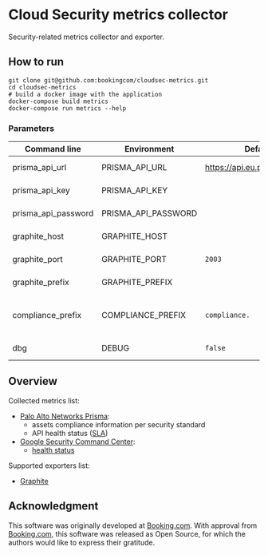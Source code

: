 # Cloud Security metrics collector

Security-related metrics collector and exporter.

## How to run

```console
git clone git@github.com:bookingcom/cloudsec-metrics.git
cd cloudsec-metrics
# build a docker image with the application
docker-compose build metrics
docker-compose run metrics --help
```

### Parameters

| Command line            | Environment             | Default                  | Description                           |
| ----------------------- | ----------------------- | ------------------------ | ------------------------------------- |
| prisma_api_url          | PRISMA_API_URL          | https://api.eu.prismacloud.io | Prisma API key                   |
| prisma_api_key          | PRISMA_API_KEY          |                          | Prisma API key                        |
| prisma_api_password     | PRISMA_API_PASSWORD     |                          | Prisma API password                   |
| graphite_host           | GRAPHITE_HOST           |                          | Graphite hostname                     |
| graphite_port           | GRAPHITE_PORT           | `2003`                   | Graphite port                         |
| graphite_prefix         | GRAPHITE_PREFIX         |                          | Graphite port                         |
| compliance_prefix       | COMPLIANCE_PREFIX       | `compliance.`            | Graphite compliance metrics prefix    |
| dbg                     | DEBUG                   | `false`                  | debug mode                            |

## Overview

Collected metrics list:

- [Palo Alto Networks Prisma](https://www.paloaltonetworks.com/cloud-security):
  - assets compliance information per security standard
  - API health status ([SLA](https://www.paloaltonetworks.com/resources/datasheets/prisma-public-cloud-service-level-agreement))
- [Google Security Command Center](https://cloud.google.com/security-command-center/):
  - [health status](https://status.cloud.google.com/)

Supported exporters list:

- [Graphite](https://graphiteapp.org/)

## Acknowledgment

This software was originally developed at [Booking.com](http://www.booking.com).
With approval from [Booking.com](http://www.booking.com), this software was released
as Open Source, for which the authors would like to express their gratitude.
